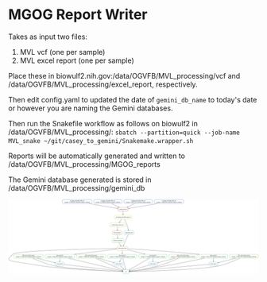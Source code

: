 # MGOG Report Writer
Takes as input two files:

1. MVL vcf (one per sample)
2. MVL excel report (one per sample)

Place these in biowulf2.nih.gov:/data/OGVFB/MVL_processing/vcf and /data/OGVFB/MVL_processing/excel_report, respectively.

Then edit config.yaml to updated the date of `gemini_db_name` to today's date or however you are naming the Gemini databases.

Then run the Snakefile workflow as follows on biowulf2 in /data/OGVFB/MVL_processing/: 
`sbatch --partition=quick --job-name MVL_snake ~/git/casey_to_gemini/Snakemake.wrapper.sh`

Reports will be automatically generated and written to /data/OGVFB/MVL_processing/MGOG_reports 

The Gemini database generated is stored in /data/OGVFB/MVL_processing/gemini_db

<img src="./src/dag.svg">


